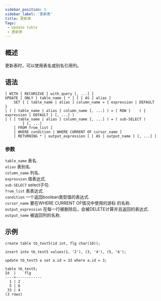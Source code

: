 ```yaml
---
sidebar_position: 5
sidebar_label: '更新表'
title: 更新表
Tags:
 - Update table
 - 更新表
---
```



## 概述
更新表时，可以使用表名或别名引用列。

## 语法
```
[ WITH [ RECURSIVE ] with_query [, ...] ]
UPDATE [ ONLY ] table_name [ * ] [ [ AS ] alias ]
    SET { [ table_name | alias ] column_name = { expression | DEFAULT } 
| ( [ table_name | alias ] column_name [, ...] ) = [ ROW ]    ( { expression | DEFAULT } [, ...] )
| ( [ table_name | alias ] column_name [, ...] ) = ( sub-SELECT )
        } [, ...]
    [ FROM from_list ]
    [ WHERE condition | WHERE CURRENT OF cursor_name ]
    [ RETURNING * | output_expression [ [ AS ] output_name ] [, ...] ]
```

### **参数**
```table_name```
	表名.  
```alias```
	表别名.  
```column_name```
	列名.  
```expression```
	值表达式.  
```sub-SELECT```
	select子句.  
```from_list```
	表表达式.  
```condition```
	一个返回boolean类型值的表达式.  
```cursor_name```
	要在WHERE CURRENT OF情况中使用的游标 的名称.  
```output_expression```
	在每一行被删除后，会被DELETE计算并且返回的表达式.  
```output_name```
	被返回列的名称.  
## 示例
```
create table tb_test5(id int, flg char(10));

insert into tb_test5 values(1, '2'), (3, '4'), (5, '6');

update tb_test5 a set a.id = 33 where a.id = 3;

table tb_test5;
Id  |    flg
----+------------
  1 | 2
  5 | 6
 33 | 4
(3 rows)
```
